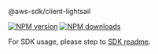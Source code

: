 @aws-sdk/client-lightsail

[![NPM version](https://img.shields.io/npm/v/@aws-sdk/client-lightsail/beta.svg)](https://www.npmjs.com/package/@aws-sdk/client-lightsail)
[![NPM downloads](https://img.shields.io/npm/dm/@aws-sdk/client-lightsail.svg)](https://www.npmjs.com/package/@aws-sdk/client-lightsail)

For SDK usage, please step to [SDK readme](https://github.com/aws/aws-sdk-js-v3).
